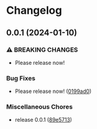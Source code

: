 # Changelog

## 0.0.1 (2024-01-10)


### ⚠ BREAKING CHANGES

* Please release now!

### Bug Fixes

* Please release now! ([0199ad0](https://github.com/vergissberlin/example-release-please/commit/0199ad031fa0ab64a5c72640f17170e3a606e729))


### Miscellaneous Chores

* release 0.0.1 ([89e5713](https://github.com/vergissberlin/example-release-please/commit/89e57131289f800aea85f911a81a8b3abf70c9b1))
